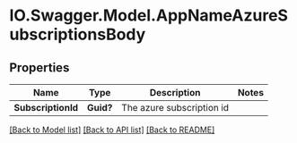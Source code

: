# IO.Swagger.Model.AppNameAzureSubscriptionsBody
## Properties

Name | Type | Description | Notes
------------ | ------------- | ------------- | -------------
**SubscriptionId** | **Guid?** | The azure subscription id | 

[[Back to Model list]](../README.md#documentation-for-models) [[Back to API list]](../README.md#documentation-for-api-endpoints) [[Back to README]](../README.md)

